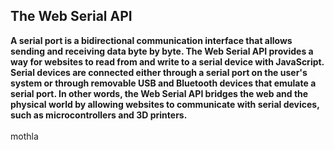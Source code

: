 ## The Web Serial API
**A serial port is a bidirectional communication interface that allows sending and receiving data byte by byte.
The Web Serial API provides a way for websites to read from and write to a serial device with JavaScript. Serial devices are connected either through a serial port on the user's system or through removable USB and Bluetooth devices that emulate a serial port.
In other words, the Web Serial API bridges the web and the physical world by allowing websites to communicate with serial devices, such as microcontrollers and 3D printers.**
<br><br>mothla
